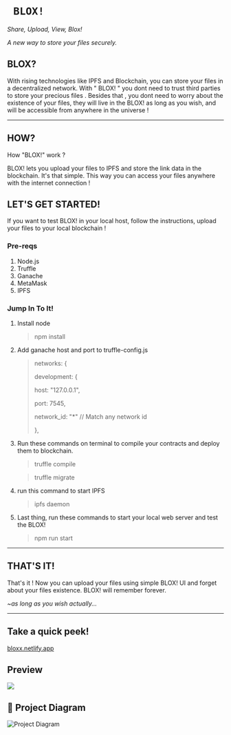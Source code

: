#  ```  BLOX! ```

*Share, Upload, View, Blox!*

*A new way to store your files securely.*

## BLOX?

With rising technologies like IPFS and Blockchain, you can store your files in a decentralized network. With " BLOX! " you dont need to trust third parties to store your precious files . Besides that , you dont need to worry about the existence of your files, they will live in the BLOX! as long as you wish, and will be accessible from anywhere in the universe !

---

## HOW?

How "BLOX!" work ?  

BLOX! lets you upload your files to IPFS and store the link data in the blockchain. It's that simple. This way you can access your files anywhere with the internet connection !

## LET'S GET STARTED!

If you want to test BLOX! in your local host, follow the instructions, upload your files to your local blockchain !

### Pre-reqs

1. Node.js
2. Truffle
3. Ganache
4. MetaMask
5. IPFS



### Jump In To It!

1. Install node

   > npm install

2. Add ganache host and port to truffle-config.js

   > networks: {
   >
   >   development: { 
   >
   > host: "127.0.0.1",
   >
   > port: 7545,
   >
   > network_id: "*" // Match any network id
   >
   > },

3. Run these commands on terminal to compile your contracts and deploy them to blockchain.

   > truffle compile

   > truffle migrate

4. run this command to start IPFS

   > ipfs daemon

5. Last thing, run these commands to start your local web server and test the BLOX!

   > npm run start

---

## THAT'S IT!

That's it ! Now you can upload your files using simple BLOX! UI and forget about your files existence. BLOX! will remember forever.

*~as long as you wish actually...* 



---

## Take a quick peek!

[bloxx.netlify.app](https://bloxx.netlify.app/)

## Preview



![](https://ipfs.io/ipfs/QmTQtTy8BSYZX7CBYHsNcdPqAgS2k2Qfsg2u2TjZacRhwk)







## 🔧 Project Diagram

![Project Diagram](https://i.gyazo.com/2738ea6743a40036756b1b5714ab9fa8.png)
